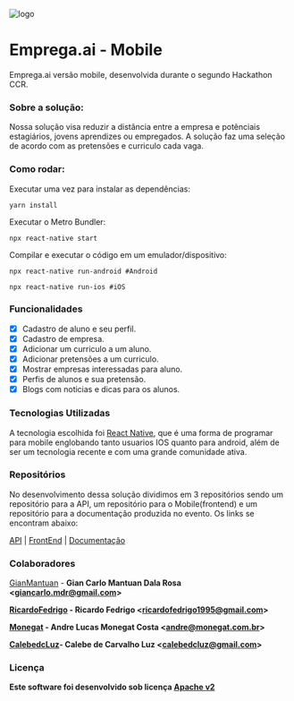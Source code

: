 
![logo](/home/ricardo/Downloads/logoazul.png)
# Emprega.ai - Mobile

 Emprega.ai versão mobile, desenvolvida durante o segundo Hackathon CCR.

### Sobre a solução:

Nossa solução visa reduzir a distância entre a empresa e potênciais estagiários, jovens aprendizes ou empregados.
A solução faz uma seleção de acordo com as pretensões e curriculo cada vaga.

### Como rodar:
Executar uma vez para instalar as dependências:
```
yarn install
```

Executar o Metro Bundler:
```
npx react-native start
```

Compilar e executar o código em um emulador/dispositivo:
```
npx react-native run-android #Android
```
```
npx react-native run-ios #iOS
``` 
### Funcionalidades

- [x] Cadastro de aluno e seu perfil.
- [x] Cadastro de empresa.
- [x] Adicionar um curriculo a um aluno.
- [x] Adicionar pretensões a um curriculo.
- [x] Mostrar empresas interessadas para aluno.
- [x] Perfis de alunos e sua pretensão.
- [x] Blogs com noticias e dicas para os alunos.

### Tecnologias Utilizadas

A tecnologia escolhida foi [React Native](https://reactnative.dev/), que é uma forma de programar para mobile englobando tanto usuarios IOS quanto para android, além de ser um tecnologia recente e com uma grande comunidade ativa.

### Repositórios

No desenvolvimento dessa solução dividimos em 3 repositórios sendo um repositório para a API, um repositório para o Mobile(frontend) e um repositório para a documentação produzida no evento. Os links se encontram abaixo:

[API](https://github.com/GianMantuan/hackathon-ccr-api) | [FrontEnd](https://github.com/GianMantuan/hackathon-ccr-mobile) | [Documentação](https://github.com/GianMantuan/hackathon-ccr-documentation)

### Colaboradores

[GianMantuan](https://github.com/GianMantuan) - <b>Gian Carlo Mantuan Dala Rosa <<giancarlo.mdr@gmail.com>>

[RicardoFedrigo](https://github.com/RicardoFedrigo) - <b>Ricardo Fedrigo  <<ricardofedrigo1995@gmail.com>> 

[Monegat](https://github.com/Monegat) - <b>Andre Lucas Monegat Costa <<andre@monegat.com.br>>

[CalebedcLuz](https://github.com/CalebedcLuz)- Calebe de Carvalho Luz <<calebedcluz@gmail.com>>

### Licença

Este software foi desenvolvido sob licença [Apache v2](https://www.apache.org/licenses/LICENSE-2.0)




